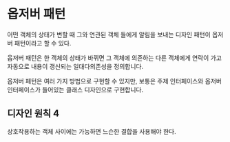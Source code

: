 # 옵저버 패턴

어떤 객체의 상태가 변할 때 그와 연관된 객체 들에게 알림을 보내는 디자인 패턴이 옵저버 패턴이라고 할 수 있다.

옵저버 패턴은 한 객체의 상태가 바뀌면 그 객체에 의존하는 다른 객체에게 연락이 가고 자동으로 내용이 갱신되는
일대다의존성을 정의합니다.

옵저버 페턴은 여러 가지 방법으로 구현할 수 있지만, 보통은 주제 인터페이스와 옵저버 인터페이스가 들어있는 클래스 디자인으로 구현합니다.

## 디자인 원칙 4
상호작용하는 객체 사이에는 가능하면 느슨한 결합을 사용해야 한다.

